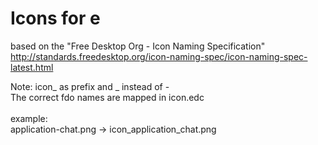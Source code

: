 Icons for e
======
based on the "Free Desktop Org - Icon Naming Specification"<br>
http://standards.freedesktop.org/icon-naming-spec/icon-naming-spec-latest.html

Note:
icon_ as prefix and _ instead of -<br>
The correct fdo names are mapped in icon.edc<br>
<br>
example:<br>
application-chat.png -> icon_application_chat.png<br>


